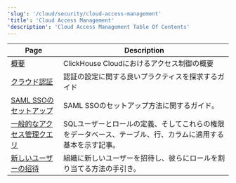 ```yaml
---
'slug': '/cloud/security/cloud-access-management'
'title': 'Cloud Access Management'
'description': 'Cloud Access Management Table Of Contents'
---
```




| Page                                                                                         | Description                                                                                                                                       |
|----------------------------------------------------------------------------------------------|---------------------------------------------------------------------------------------------------------------------------------------------------|
| [概要](/cloud/security/cloud-access-management/overview)                         | ClickHouse Cloudにおけるアクセス制御の概要                                                                                                      |
| [クラウド認証](/cloud/security/cloud-authentication)                         | 認証の設定に関する良いプラクティスを探求するガイド                                                                                            |
| [SAML SSOのセットアップ](/cloud/security/saml-setup)                                         | SAML SSOのセットアップ方法に関するガイド。                                                                                                                 |
| [一般的なアクセス管理クエリ](/cloud/security/common-access-management-queries) | SQLユーザーとロールの定義、そしてこれらの権限をデータベース、テーブル、行、カラムに適用する基本を示す記事。                                             |
| [新しいユーザーの招待](/cloud/security/inviting-new-users)                             | 組織に新しいユーザーを招待し、彼らにロールを割り当てる方法の手引き。                                                                              |
